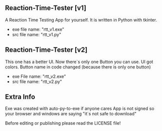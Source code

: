 ## Reaction-Time-Tester [v1] ##
A Reaction Time Testing App for yourself.
It is written in Python with tkinter.

- exe file name: "rtt_v1.exe"
- src file name: "rtt_v1.py"


## Reaction-Time-Tester [v2] ##
This one has a better UI. Now there´s only one Button you can use.
UI got colors.
Button name in code changed (because there is only one button)

- exe File name: "rtt_v2.exe"
- src file name: "rtt_v2.py"


## Extra Info ##
Exe was created with auto-py-to-exe if anyone cares
App is not signed so your browser and windows are saying "it´s not safe to download"

Before editing or publishing please read the LICENSE file!
